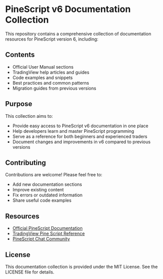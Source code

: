 # PineScript v6 Documentation Collection

This repository contains a comprehensive collection of documentation resources for PineScript version 6, including:

## Contents

- Official User Manual sections
- TradingView help articles and guides
- Code examples and snippets
- Best practices and common patterns
- Migration guides from previous versions

## Purpose

This collection aims to:
- Provide easy access to PineScript v6 documentation in one place
- Help developers learn and master PineScript programming
- Serve as a reference for both beginners and experienced traders
- Document changes and improvements in v6 compared to previous versions

## Contributing

Contributions are welcome! Please feel free to:
- Add new documentation sections
- Improve existing content
- Fix errors or outdated information
- Share useful code examples

## Resources

- [Official PineScript Documentation](https://www.tradingview.com/pine-script-docs/en/v6/Introduction.html)
- [TradingView Pine Script Reference](https://www.tradingview.com/pine-script-reference/v6/)
- [PineScript Chat Community](https://www.tradingview.com/chat/#pine_script)

## License

This documentation collection is provided under the MIT License. See the LICENSE file for details.
